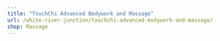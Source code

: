 ```yaml
---
title: "TouchChi Advanced Bodywork and Massage"
url: /white-river-junction/touchchi-advanced-bodywork-and-massage/
shop: Massage
---
```

